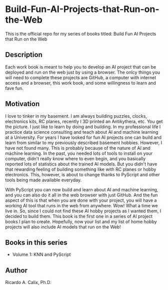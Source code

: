 # Build-Fun-AI-Projects-that-Run-on-the-Web

This is the official repo for my series of books titled: Build Fun AI Projects that Run on the Web

## Description

Each work book is meant to help you to develop an AI project that can be deployed and run on the web just by using a browser. The onlcy things you will need to complete these projects are GitHub, a computer with internet access and a browser, this work book, and some willingness to learn and fave fun. 

## Motivation

I love to tinker in my basement. I am always building puzzles, clocks, electronics kits, RC planes, recently I 3D printed an Antikythera, etc. You get the picture. I just like to learn by doing and building. In my professional life I practice data science consulting and teach about AI and machine learning at a University. For years I have looked for fun AI projects one can build and learn from similar to my previously described basement hobbies. However, I have not found many. This is probably because of the nature of AI and machine learning. In the past, you needed lots of tools to install on your computer, didn't really know where to even begin, and you basically reported lots of statistics about the trained AI models. But you didn't have that rewarding feeling of building something like with RC planes or hobby electronics. This, however, is about to change thanks to PyScript and other tools being made available everyday. 

With PyScript you can now build and learn about AI and machine learning, and you can also do it all in the web browser with just GitHub. And the fun aspect of this is that when you are done with your project, you will have a working AI tool that runs in the web from anywhere. Wow! What a time we live in. So, since I could not find these AI hobby projects as I wanted them, I decided to build them. This book is the first one in a series of AI project books I plan to create. Hopefully, now your list and my list of home hobby projects will also include AI models that run on the Web!

## Books in this series

* Volume 1: KNN and PyScript

## Author

Ricardo A. Calix, Ph.D.
